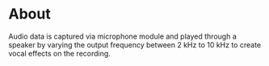 # About
Audio data is captured via microphone module and played through a speaker by varying the output frequency between 2 kHz to 10 kHz to create vocal effects on the recording.    
